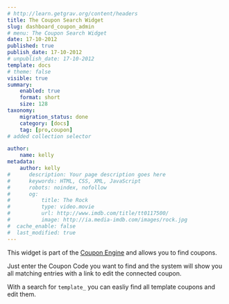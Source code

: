 ```yaml
---
# http://learn.getgrav.org/content/headers
title: The Coupon Search Widget
slug: dashboard_coupon_admin
# menu: The Coupon Search Widget
date: 17-10-2012
published: true
publish_date: 17-10-2012
# unpublish_date: 17-10-2012
template: docs
# theme: false
visible: true
summary:
    enabled: true
    format: short
    size: 128
taxonomy:
    migration_status: done
    category: [docs]
    tag: [pro,coupon]
# added collection selector

author:
    name: kelly
metadata:
    author: kelly
#      description: Your page description goes here
#      keywords: HTML, CSS, XML, JavaScript
#      robots: noindex, nofollow
#      og:
#          title: The Rock
#          type: video.movie
#          url: http://www.imdb.com/title/tt0117500/
#          image: http://ia.media-imdb.com/images/rock.jpg
#  cache_enable: false
#  last_modified: true
---
```


This widget is part of the [Coupon Engine](/documentation/configbeez/config_coupon_engine) and allows you to find coupons.

Just enter the Coupon Code you want to find and the system will show you all matching entries with a link to edit the connected coupon.


With a search for `template_` you can easliy find all template coupons and edit them.



